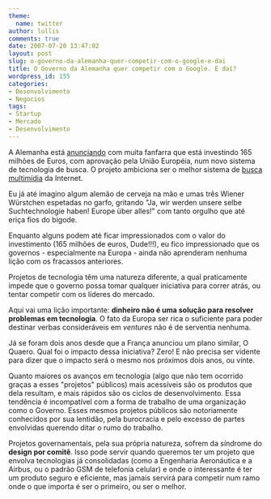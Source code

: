 ```yaml
---
theme:
  name: twitter
author: lullis
comments: true
date: 2007-07-20 13:47:02
layout: post
slug: o-governo-da-alemanha-quer-competir-com-o-google-e-dai
title: O Governo da Alemanha quer competir com o Google. E daí?
wordpress_id: 155
categories:
- Desenvolvimento
- Negocios
tags:
- Startup
- Mercado
- Desenvolvimento
---
```


A Alemanha está [anunciando](http://news.yahoo.com/s/ap/20070719/ap_on_hi_te/eu_germany_internet_research) com muita fanfarra que está investindo 165 milhões de Euros, com aprovação pela União Européia, num novo sistema de tecnologia de busca. O projeto ambiciona ser o melhor sistema de [busca](http://www.google.com) [multimídia](http://www.youtube.com) da Internet.

Eu já até imagino algum alemão de cerveja na mão e umas três Wiener Würstchen espetadas no garfo, gritando "Ja, wir werden unsere selbe Suchtechnologie haben! Europe über alles!" com tanto orgulho que até eriça fios do bigode.

Enquanto alguns podem até ficar impressionados com o valor do investimento (165 milhões de euros, Dude!!!), eu fico impressionado que os governos - especialmente na Europa - ainda não aprenderam nenhuma lição com os fracassos anteriores.

Projetos de tecnologia têm uma natureza diferente, a qual praticamente impede que o governo possa tomar qualquer iniciativa para correr atrás, ou tentar competir com os líderes do mercado.

Aqui vai uma lição importante: **dinheiro não é uma solução para resolver problemas em tecnologia**. O fato da Europa ser rica o suficiente para poder destinar verbas consideráveis em _ventures_ não é de serventia nenhuma.

Já se foram dois anos desde que a França anunciou um plano similar, O Quaero. Qual foi o impacto dessa iniciativa? Zero! E não precisa ser vidente para dizer que o impacto será o mesmo nos próximos dois anos, ou vinte.

Quanto maiores os avanços em tecnologia (algo que não tem ocorrido graças a esses "projetos" públicos) mais acessíveis são os produtos que dela resultam, e mais rápidos são os ciclos de desenvolvimento. Essa tendência é incompatível com a forma de trabalho de uma organização como o Governo. Esses mesmos projetos públicos são notoriamente conhecidos por sua lentidão, pela burocracia e pelo excesso de partes envolvidas querendo ditar o rumo do trabalho.

Projetos governamentais, pela sua própria natureza, sofrem da síndrome do **design por comitê**. Isso pode servir quando queremos ter um projeto que envolva tecnologias já consolidadas (como a Engenharia Aeronáutica e a Airbus, ou o padrão GSM de telefonia celular) e onde o interessante é ter um produto seguro e eficiente, mas jamais servirá para competir num ramo onde o que importa é ser o primeiro, ou ser o melhor.
